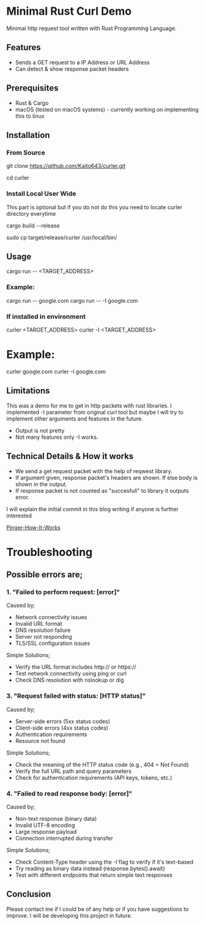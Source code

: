 # Minimal Rust Curl Demo

Minimal http request tool written with Rust Programming Language.

## Features
- Sends a GET request to a IP Address or URL Address
- Can detect & show response packet headers

## Prerequisites
- Rust & Cargo
- macOS (tested on macOS systems) - currently working on implementing this to linux

## Installation
### From Source
git clone https://github.com/Kaito643/curler.git 

cd curler

### Install Local User Wide 
This part is optional but if you do not do this you need to locate curler directory everytime

cargo build --release

sudo cp target/release/curler /usr/local/bin/

## Usage
cargo run -- <TARGET_ADDRESS> 
### Example:
cargo run -- google.com
cargo run -- -I google.com

### If installed in environment
curler <TARGET_ADDRESS>
curler -I <TARGET_ADDRESS>

# Example:
curler google.com
curler -I google.com

## Limitations 
This was a demo for me to get in http packets with rust libraries. I implemented -I parameter from original curl tool but maybe I will try to implement other arguments and features in the future.
- Output is not pretty
- Not many features only -I works.

## Technical Details & How it works
- We send a get request packet with the help of reqwest library.
- If argument given, response packet's headers are shown. If else body is shown in the output.
- If response packet is not counted as "succesfull" to library it outputs error.

I will explain the initial commit in this blog writing if anyone is further interested

[Pinger-How-It-Works](https://umut-yildiz-blogs.notion.site/Curler-How-it-works-1a82e945179b8003a364d653d81bcf35?pvs=4)

# Troubleshooting
## Possible errors are;
### 1. "Failed to perform request: [error]"
Caused by;
- Network connectivity issues
- Invalid URL format
- DNS resolution failure
- Server not responding
- TLS/SSL configuration issues

Simple Solutions;
- Verify the URL format includes http:// or https://
- Test network connectivity using ping <domain> or curl <url>
- Check DNS resolution with nslookup <domain> or dig <domain>

### 3. "Request failed with status: [HTTP status]"
Caused by;
- Server-side errors (5xx status codes)
- Client-side errors (4xx status codes)
- Authentication requirements
- Resource not found

Simple Solutions;
- Check the meaning of the HTTP status code (e.g., 404 = Not Found)
- Verify the full URL path and query parameters
- Check for authentication requirements (API keys, tokens, etc.)

### 4. "Failed to read response body: [error]"
Caused by;
- Non-text response (binary data)
- Invalid UTF-8 encoding
- Large response payload
- Connection interrupted during transfer

Simple Solutions;
- Check Content-Type header using the -I flag to verify if it's text-based
- Try reading as binary data instead (response.bytes().await)
- Test with different endpoints that return simple text responses

## Conclusion
Please contact me if I could be of any help or if you have suggestions to improve. I will be developing this project in future.
